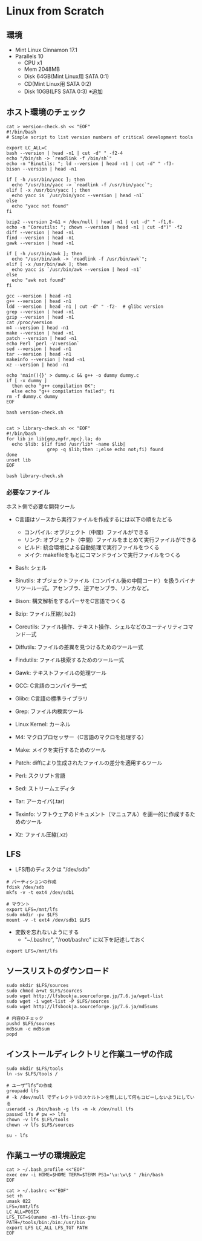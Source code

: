 # Linux from Scratch

## 環境

- Mint Linux Cinnamon 17.1
- Parallels 10
  - CPU x1
  - Mem 2048MB
  - Disk 64GB(Mint Linux用 SATA 0:1)
  - CD(Mint Linux用 SATA 0:2)
  - Disk 10GB(LFS SATA 0:3) ※追加

## ホスト環境のチェック

```
cat > version-check.sh << "EOF"
#!/bin/bash
# Simple script to list version numbers of critical development tools

export LC_ALL=C
bash --version | head -n1 | cut -d" " -f2-4
echo "/bin/sh -> `readlink -f /bin/sh`"
echo -n "Binutils: "; ld --version | head -n1 | cut -d" " -f3-
bison --version | head -n1

if [ -h /usr/bin/yacc ]; then
  echo "/usr/bin/yacc -> `readlink -f /usr/bin/yacc`";
elif [ -x /usr/bin/yacc ]; then
  echo yacc is `/usr/bin/yacc --version | head -n1`
else
  echo "yacc not found"
fi

bzip2 --version 2>&1 < /dev/null | head -n1 | cut -d" " -f1,6-
echo -n "Coreutils: "; chown --version | head -n1 | cut -d")" -f2
diff --version | head -n1
find --version | head -n1
gawk --version | head -n1

if [ -h /usr/bin/awk ]; then
  echo "/usr/bin/awk -> `readlink -f /usr/bin/awk`";
elif [ -x /usr/bin/awk ]; then
  echo yacc is `/usr/bin/awk --version | head -n1`
else
  echo "awk not found"
fi

gcc --version | head -n1
g++ --version | head -n1
ldd --version | head -n1 | cut -d" " -f2-  # glibc version
grep --version | head -n1
gzip --version | head -n1
cat /proc/version
m4 --version | head -n1
make --version | head -n1
patch --version | head -n1
echo Perl `perl -V:version`
sed --version | head -n1
tar --version | head -n1
makeinfo --version | head -n1
xz --version | head -n1

echo 'main(){}' > dummy.c && g++ -o dummy dummy.c
if [ -x dummy ]
  then echo "g++ compilation OK";
  else echo "g++ compilation failed"; fi
rm -f dummy.c dummy
EOF

bash version-check.sh


cat > library-check.sh << "EOF"
#!/bin/bash
for lib in lib{gmp,mpfr,mpc}.la; do
  echo $lib: $(if find /usr/lib* -name $lib|
               grep -q $lib;then :;else echo not;fi) found
done
unset lib
EOF

bash library-check.sh
```

### 必要なファイル

ホスト側で必要な開発ツール

- C言語はソースから実行ファイルを作成するには以下の順をたどる
  - コンパイル: オブジェクト（中間）ファイルができる
  - リンク: オブジェクト（中間）ファイルをまとめて実行ファイルができる
  - ビルド: 統合環境による自動処理で実行ファイルをつくる
  - メイク: makefileをもとにコマンドラインで実行ファイルをつくる

- Bash: シェル
- Binutils: オブジェクトファイル（コンパイル後の中間コード）を扱うバイナリツール一式。アセンブラ、逆アセンブラ、リンカなど。
- Bison: 構文解析をするパーサをC言語でつくる
- Bzip: ファイル圧縮(.bz2)
- Coreutils: ファイル操作、テキスト操作、シェルなどのユーティリティコマンド一式
- Diffutils: ファイルの差異を見つけるためのツール一式
- Findutils: ファイル検索するためのツール一式
- Gawk: テキストファイルの処理ツール
- GCC: C言語のコンパイラ一式
- Glibc: C言語の標準ライブラリ
- Grep: ファイル内検索ツール
- Linux Kernel: カーネル
- M4: マクロプロセッサー（C言語のマクロを処理する）
- Make: メイクを実行するためのツール
- Patch: diffにより生成されたファイルの差分を適用するツール
- Perl: スクリプト言語
- Sed: ストリームエディタ
- Tar: アーカイバ(.tar)
- Texinfo: ソフトウェアのドキュメント（マニュアル）を画一的に作成するためのツール
- Xz: ファイル圧縮(.xz)



## LFS

- LFS用のディスクは "/dev/sdb" 

```
# パーティションの作成
fdisk /dev/sdb
mkfs -v -t ext4 /dev/sdb1

# マウント
export LFS=/mnt/lfs
sudo mkdir -pv $LFS
mount -v -t ext4 /dev/sdb1 $LFS
```

- 変数を忘れないようにする
  - "~/.bashrc", "/root/bashrc" に以下を記述しておく

```
export LFS=/mnt/lfs
```

## ソースリストのダウンロード

```
sudo mkdir $LFS/sources
sudo chmod a+wt $LFS/sources
sudo wget http://lfsbookja.sourceforge.jp/7.6.ja/wget-list
sudo wget -i wget-list -P $LFS/sources
sudo wget http://lfsbookja.sourceforge.jp/7.6.ja/md5sums

# 内容のチェック
pushd $LFS/sources
md5sum -c md5sum
popd
```

## インストールディレクトリと作業ユーザの作成

```
sudo mkdir $LFS/tools
ln -sv $LFS/tools /

# ユーザ”lfs”の作成
groupadd lfs
# -k /dev/null でディレクトリのスケルトンを無しにして何もコピーしないようにしている
useradd -s /bin/bash -g lfs -m -k /dev/null lfs
passwd lfs # pw => lfs
chown -v lfs $LFS/tools
chown -v lfs $LFS/sources

su - lfs
```

## 作業ユーザの環境設定

```
cat > ~/.bash_profile <<"EOF"
exec env -i HOME=$HOME TERM=$TERM PS1='\u:\w\$ ' /bin/bash
EOF

cat > ~/.bashrc <<"EOF"
set +h
umask 022
LFS=/mnt/lfs
LC_ALL=POSIX
LFS_TGT=$(uname -m)-lfs-linux-gnu
PATH=/tools/bin:/bin:/usr/bin
export LFS LC_ALL LFS_TGT PATH
EOF
```












